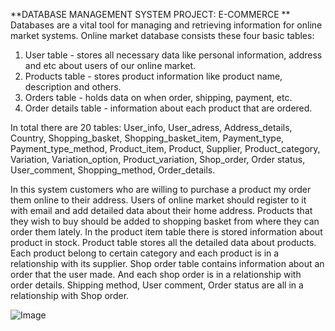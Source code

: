 **DATABASE MANAGEMENT SYSTEM PROJECT: E-COMMERCE
**
Databases are a vital tool for managing and retrieving information for online market systems.
Online market database consists these four basic tables:
1) User table - stores all necessary data like personal information, address and etc about users of our online market.
2) Products table - stores product information like product name, description and others.
3) Orders table - holds data on when order, shipping, payment, etc.
4) Order details table - information about each product that are ordered.

In total there are 20 tables: User_info, User_adress, Address_details, Country, Shopping_basket, Shopping_basket_item, Payment_type, Payment_type_method, Product_item, Product, Supplier, Product_category, Variation, Variation_option, Product_variation, Shop_order, Order status, User_comment, Shopping_method, Order_details. 

In this system customers who are willing to purchase a product my order them online to their address. Users of online market should register to it with email and add detailed data about their home address. Products that they wish to buy should be added to shopping basket from where they can order them lately. In the product item table there is stored information about product in stock. Product table stores all the detailed data about products. Each product belong to certain category and each product is in a relationship with its supplier. Shop order table contains information about an order that the user made. And each shop order is in a relationship with order details. Shipping method, User comment, Order status are all in a relationship with Shop order.


![Image](https://github.com/user-attachments/assets/0ccd53a0-3955-4cd9-9eb2-b91b640f3678)
